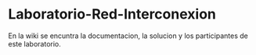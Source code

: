 # Laboratorio-Red-Interconexion
En la wiki se encuntra la documentacion, la solucion y los participantes de este laboratorio.
